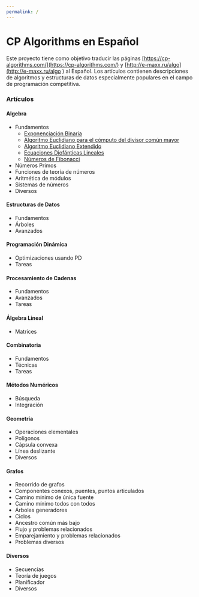 ```yaml
---
permalink: /
---
```



# CP Algorithms en Español

Este proyecto tiene como objetivo traducir las páginas [https://cp-algorithms.com/](https://cp-algorithms.com/) y [http://e-maxx.ru/algo](http://e-maxx.ru/algo ) al Español. Los artículos contienen descripciones de algoritmos y estructuras
de datos especialmente populares en el campo de programación competitiva.

### Artículos

#### Algebra

* Fundamentos
  * [Exponenciación Binaria](./algebra/fundamentos/exponenciacion-binaria.md)
  * [Algoritmo Euclidiano para el cómputo del divisor común mayor](./algebra/fundamentos/algoritmo-euclidiano.md)
  * [Algoritmo Euclidiano Extendido](./algebra/fundamentos/algoritmo-euclidiano-extendido.md)
  * [Ecuaciones Diofánticas Lineales](./algebra/fundamentos/ecuaciones-diofanticas-lineales.md)
  * [Números de Fibonacci](./algebra/fundamentos/numeros-de-fibonacci.md)
* Números Primos
* Funciones de teoría de números
* Aritmética de módulos
* Sistemas de números
* Diversos

#### Estructuras de Datos

* Fundamentos
* Árboles
* Avanzados

#### Programación Dinámica

* Optimizaciones usando PD
* Tareas

#### Procesamiento de Cadenas

* Fundamentos
* Avanzados
* Tareas

#### Álgebra Lineal

* Matrices

#### Combinatoria

* Fundamentos
* Técnicas
* Tareas

#### Métodos Numéricos

* Búsqueda
* Integración

#### Geometría

* Operaciones elementales
* Polígonos
* Cápsula convexa
* Línea deslizante
* Diversos

#### Grafos

* Recorrido de grafos
* Componentes conexos, puentes, puntos articulados
* Camino mínimo de única fuente
* Camino mínimo todos con todos
* Árboles generadores
* Ciclos
* Ancestro común más bajo
* Flujo y problemas relacionados
* Emparejamiento y problemas relacionados
* Problemas diversos

#### Diversos

* Secuencias
* Teoría de juegos
* Planificador
* Diversos
